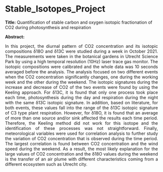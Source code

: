 # Stable_Isotopes_Project

**Title:** Quantification of stable carbon and oxygen isotopic fractionation of CO2 during photosynthesis and respiration

**Abstract:**
<p align="justify">
In this project, the diurnal pattern of CO2 concentration and its isotopic compositions δ18O and δ13C were studied during a week in October 2021. The measurements were taken in the botanical gardens in Utrecht Science Park by using a high temporal resolution (10Hz) laser trace gas monitor. The isotopic compositions
were calibrated and the whole data was 10 seconds averaged before the analysis. The analysis focused on two different events when the CO2 concentration significantly changes, one during the working week and the other during the weekend. The isotopic signatures during the increase and decrease of CO2 of the two events were found by using the Keeling approach. For δ13C, it is found that only one process took place each time, photosynthesis during the day and respiration during the night with the same δ13C isotopic signature. In addition, based on literature, for both events, these values fall into the range of the δ13C isotopic signature of C3 type plant respiration. However, for δ18O, it is found that an average of more than one source and/or sink affected the results each time period. Therefore, the Keeling method did not work for this isotope and the identification of these processes was not straightforward. Finally, meteorological variables were used for correlation analysis to further study the variation of CO2 concentration that is observed during the time period. The largest correlation is found between CO2 concentration and the wind speed during the weekend. As a result, the most likely explanation for the large values of CO2 concentration and the δ18O values during the weekend is the transfer of an air plume with different characteristics coming from a different ecosystem such as Utrecht city.
</p>
